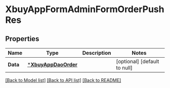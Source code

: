 # XbuyAppFormAdminFormOrderPushRes

## Properties
Name | Type | Description | Notes
------------ | ------------- | ------------- | -------------
**Data** | [***XbuyAppDaoOrder**](xbuy.app.dao.Order.md) |  | [optional] [default to null]

[[Back to Model list]](../README.md#documentation-for-models) [[Back to API list]](../README.md#documentation-for-api-endpoints) [[Back to README]](../README.md)

